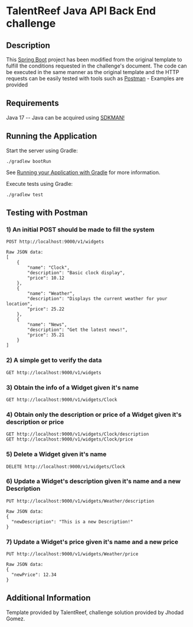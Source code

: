 # TalentReef Java API Back End challenge

## Description

This [Spring Boot](https://spring.io/projects/spring-boot) project has been modified from the original template to fulfill the conditions requested in the challenge's document. The code can be executed in the same manner as the original template and the HTTP requests can be easily tested with tools such as [Postman](https://www.postman.com) - Examples are provided 

## Requirements

Java 17 -- Java can be acquired using [SDKMAN!](https://sdkman.io/)

## Running the Application

Start the server using Gradle:

```shell
./gradlew bootRun
```

See [Running your Application with Gradle](https://docs.spring.io/spring-boot/docs/current/gradle-plugin/reference/htmlsingle/#running-your-application) for more information.

Execute tests using Gradle:

```shell
./gradlew test
```

## Testing with Postman

### 1) An initial POST should be made to fill the system
``` 
POST http://localhost:9000/v1/widgets

Raw JSON data:
[
    {
        "name": "Clock",
        "description": "Basic clock display",
        "price": 10.12
    },
    {
        "name": "Weather",
        "description": "Displays the current weather for your location",
        "price": 25.22
    },
    {
        "name": "News",
        "description": "Get the latest news!",
        "price": 35.21
    }
]
``` 

### 2) A simple get to verify the data
``` 
GET http://localhost:9000/v1/widgets
``` 


### 3) Obtain the info of a Widget given it's name
``` 
GET http://localhost:9000/v1/widgets/Clock
``` 

### 4) Obtain only the description or price of a Widget given it's description or price
``` 
GET http://localhost:9000/v1/widgets/Clock/description
GET http://localhost:9000/v1/widgets/Clock/price
``` 

### 5) Delete a Widget given it's name
``` 
DELETE http://localhost:9000/v1/widgets/Clock
``` 

### 6) Update a Widget's description given it's name and a new Description
``` 
PUT http://localhost:9000/v1/widgets/Weather/description

Raw JSON data:
{
  "newDescription": "This is a new Description!"
}
``` 

### 7) Update a Widget's price given it's name and a new price
``` 
PUT http://localhost:9000/v1/widgets/Weather/price

Raw JSON data:
{
  "newPrice": 12.34
}
``` 

## Additional Information

Template provided by TalentReef, challenge solution provided by Jhodad Gomez.
